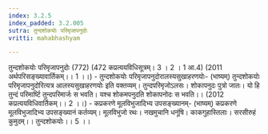 ```yaml
---
index: 3.2.5
index_padded: 3.2.005
sutra: तुन्दशोकयोः परिमृजापनुदोः
vritti: mahabhashyam

---
```

 तुन्दशोकयोः परिमृजापनुदोः (772)  (472 कप्रत्ययविधिसूत्रम्। 3 । 2 । 1 आ.4) (2011 अर्थपरिसङ्ख्यावार्तिकम्।। 1 ।।) - तुन्दशोकयोः परिमृजापनुदोरालस्यसुखाहरणयोः- (भाष्यम्) तुन्दशोकयोः परिमृजापनुदोरित्यत्र आलस्यसुखाहरणयोः इति वक्तव्यम्। तुन्दपरिमृजोऽलसः। शोकापनुदः पुत्रो जातः। यो हि तुन्दं परिमार्ष्टि तुन्दपरिमार्जः स भवति। यश्च शोकमपनुदति शोकापनोदः स भवति।। (2012 कप्रत्ययविधिवार्तिकम्।। 2 ।।) - कप्रकरणे मूलविभुजादिभ्य उपसङ्ख्यानम्- (भाष्यम्) कप्रकरणे मूलविभुजादिभ्य उपसङ्ख्यानं कर्तव्यम्। मूलविभुजो रथः। नखमुचानि धनूंषि। काकगुहास्तिलाः। सरसीरुहं कुमुदम्।। तुन्दशोकयोः।। 5 ।। 